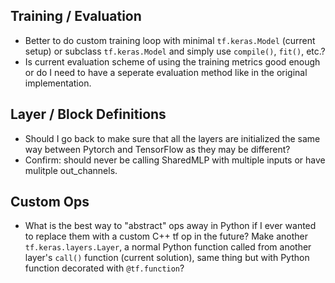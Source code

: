## Training / Evaluation
* Better to do custom training loop with minimal `tf.keras.Model` (current setup) or subclass `tf.keras.Model` and simply use `compile()`, `fit()`, etc.?
* Is current evaluation scheme of using the training metrics good enough or do I need to have a seperate evaluation method like in the original implementation.

## Layer / Block Definitions
* Should I go back to make sure that all the layers are initialized the same way between Pytorch and TensorFlow as they may be different?
* Confirm: should never be calling SharedMLP with multiple inputs or have mulitple out_channels.

## Custom Ops
* What is the best way to "abstract" ops away in Python if I ever wanted to replace them with a custom C++ tf op in the future? Make another `tf.keras.layers.Layer`, a normal Python function called from another layer's `call()` function (current solution), same thing but with Python function decorated with `@tf.function`?
